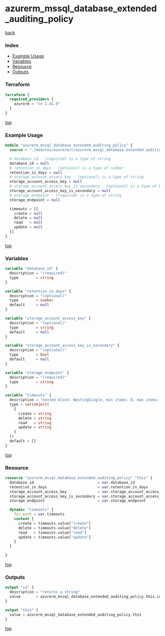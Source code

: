 # azurerm_mssql_database_extended_auditing_policy

[back](../azurerm.md)

### Index

- [Example Usage](#example-usage)
- [Variables](#variables)
- [Resource](#resource)
- [Outputs](#outputs)

### Terraform

```terraform
terraform {
  required_providers {
    azurerm = ">= 2.41.0"
  }
}
```

[top](#index)

### Example Usage

```terraform
module "azurerm_mssql_database_extended_auditing_policy" {
  source = "./modules/azurerm/r/azurerm_mssql_database_extended_auditing_policy"

  # database_id - (required) is a type of string
  database_id = null
  # retention_in_days - (optional) is a type of number
  retention_in_days = null
  # storage_account_access_key - (optional) is a type of string
  storage_account_access_key = null
  # storage_account_access_key_is_secondary - (optional) is a type of bool
  storage_account_access_key_is_secondary = null
  # storage_endpoint - (required) is a type of string
  storage_endpoint = null

  timeouts = [{
    create = null
    delete = null
    read   = null
    update = null
  }]
}
```

[top](#index)

### Variables

```terraform
variable "database_id" {
  description = "(required)"
  type        = string
}

variable "retention_in_days" {
  description = "(optional)"
  type        = number
  default     = null
}

variable "storage_account_access_key" {
  description = "(optional)"
  type        = string
  default     = null
}

variable "storage_account_access_key_is_secondary" {
  description = "(optional)"
  type        = bool
  default     = null
}

variable "storage_endpoint" {
  description = "(required)"
  type        = string
}

variable "timeouts" {
  description = "nested block: NestingSingle, min items: 0, max items: 0"
  type = set(object(
    {
      create = string
      delete = string
      read   = string
      update = string
    }
  ))
  default = []
}
```

[top](#index)

### Resource

```terraform
resource "azurerm_mssql_database_extended_auditing_policy" "this" {
  database_id                             = var.database_id
  retention_in_days                       = var.retention_in_days
  storage_account_access_key              = var.storage_account_access_key
  storage_account_access_key_is_secondary = var.storage_account_access_key_is_secondary
  storage_endpoint                        = var.storage_endpoint

  dynamic "timeouts" {
    for_each = var.timeouts
    content {
      create = timeouts.value["create"]
      delete = timeouts.value["delete"]
      read   = timeouts.value["read"]
      update = timeouts.value["update"]
    }
  }

}
```

[top](#index)

### Outputs

```terraform
output "id" {
  description = "returns a string"
  value       = azurerm_mssql_database_extended_auditing_policy.this.id
}

output "this" {
  value = azurerm_mssql_database_extended_auditing_policy.this
}
```

[top](#index)